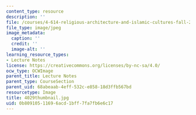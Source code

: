```yaml
---
content_type: resource
description: ''
file: /courses/4-614-religious-architecture-and-islamic-cultures-fall-2002/0b80910511696acd1bff7fa7fb6e6c17_4029thumbnail.jpg
file_type: image/jpeg
image_metadata:
  caption: ''
  credit: ''
  image-alt: ''
learning_resource_types:
- Lecture Notes
license: https://creativecommons.org/licenses/by-nc-sa/4.0/
ocw_type: OCWImage
parent_title: Lecture Notes
parent_type: CourseSection
parent_uid: 68abeaab-4eff-532c-e858-18d3ffb567bd
resourcetype: Image
title: 4029thumbnail.jpg
uid: 0b809105-1169-6acd-1bff-7fa7fb6e6c17
---
```

